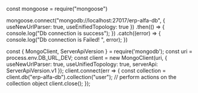 const mongoose = require("mongoose")

mongoose.connect("mongodb://localhost:27017/erp-alfa-db", {
    useNewUrlParser: true,
    useEnifiedTopology: true
})
    .then(() => {
        console.log("Db connection is success");
    })
    .catch((error) => {
        console.log("Db connection is Failed! ", error);
    })




const { MongoClient, ServerApiVersion } = require('mongodb');
const uri = process.env.DB_URL_DEV;
const client = new MongoClient(uri, { useNewUrlParser: true, useUnifiedTopology: true, serverApi: ServerApiVersion.v1 });
client.connect(err => {
  const collection = client.db("erp-alfa-db").collection("user");
  // perform actions on the collection object
  client.close();
});
   